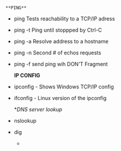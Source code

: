     **PING**

- ping <Ip address>  Tests reachability to a TCP/IP adress
- ping -t <Ip address> Ping until stoppped by Ctrl-C
- ping -a <Ip address> Resolve address to a hostname
- ping -n <count> <Ip address> Second # of echos requests
- ping -f <Ip address> send ping wih DON'T Fragment

  **IP CONFIG**
- ipconfig - Shows Windows TCP/IP  config
- ifconfig - Linux version of the ipconfig
  
  **DNS server lookup*
- nslookup 
- dig
  
  
  
  
  *

